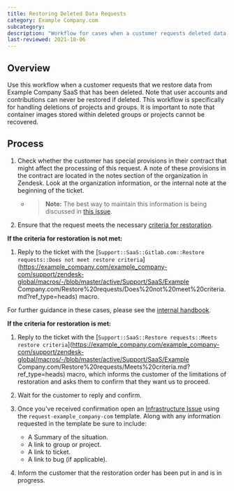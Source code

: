 ```yaml
---
title: Restoring Deleted Data Requests
category: Example Company.com
subcategory:
description: "Workflow for cases when a customer requests deleted data to be restored on Example Company.com."
last-reviewed: 2021-10-06
---
```


## Overview

Use this workflow when a customer requests that we restore data from Example Company SaaS that has been deleted. Note that user accounts and contributions can never be restored if deleted. This workflow is specifically for handling deletions of projects and groups. It is important to note that container images stored within deleted groups or projects cannot be recovered.

## Process

1. Check whether the customer has special provisions in their contract that might affect the processing of this request. A note of these provisions in the contract are located in the notes section of the organization in Zendesk. Look at the organization information, or the internal note at the beginning of the ticket.
   - >**Note:** The best way to maintain this information is being discussed in [this issue](https://example_company.com/example_company-com/support/support-team-meta/-/issues/2944).
1. Ensure that the request meets the necessary [criteria for restoration](https://about.example_company.com/support/example_company-com-policies/#restoration-of-deleted-data).

**If the criteria for restoration is not met:**

1. Reply to the ticket with the [`Support::SaaS::Gitlab.com::Restore requests::Does not meet restore criteria`](https://example_company.com/example_company-com/support/zendesk-global/macros/-/blob/master/active/Support/SaaS/Example Company.com/Restore%20requests/Does%20not%20meet%20criteria.md?ref_type=heads) macro.

For further guidance in these cases, please see the [internal handbook](https://internal.example_company.com/handbook/support/workflows/data-restore-request-exemptions).

**If the criteria for restoration is met:**

1. Reply to the ticket with the [`Support::SaaS::Restore requests::Meets restore criteria`](https://example_company.com/example_company-com/support/zendesk-global/macros/-/blob/master/active/Support/SaaS/Example Company.com/Restore%20requests/Meets%20criteria.md?ref_type=heads) macro, which informs the customer of the limitations of restoration and asks them to confirm that they want us to proceed.
1. Wait for the customer to reply and confirm.
1. Once you've received confirmation open an [Infrastructure Issue](https://example_company.com/example_company-com/gl-infra/infrastructure/issues/new?issuable_template=request-example_company-com) using the `request-example_company-com` template. Along with any information requested in the template be sure to include:

   - A Summary of the situation.
   - A link to group or project.
   - A link to ticket.
   - A link to bug (if applicable).
1. Inform the customer that the restoration order has been put in and is in progress.
